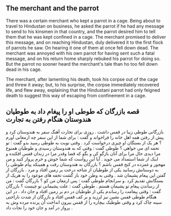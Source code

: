 ## The merchant and the parrot

There was a certain merchant who kept a parrot in a cage. Being about to travel to Hindustan on business, he asked the parrot if he had any message to send to his kinsmen in that country, and the parrot desired him to tell them that he was kept confined in a cage. The merchant promised to deliver this message, and on reaching Hindustan, duly delivered it to the first flock of parrots he saw. On hearing it one of them at once fell down dead. The merchant was annoyed with his own parrot for having sent such a fatal message, and on his return home sharply rebuked his parrot for doing so. But the parrot no sooner heard the merchant's tale than ho too fell down dead in his cage. 

The merchant, after lamenting his death, took his corpse out of the cage and threw it away; but, to his surprise, the corpse immediately recovered life, and flew away, explaining that the Hindustani parrot had only feigned death to suggest this way of escaping from confinement in a cage. 

## قصه بازرگان که طوطی او را پیغام داد به طوطیان هندوستان هنگام رفتن به تجارت

بازرگانی طوطی زیبا در قفس داشت . روزی برای تجارت آهنگ سفر به هندوستان کرد و پیش از رفتن همه اهل خانه را فراخواند و گفت : برای شما از این سفر چه ارمغانی آورم ؟ هر یک از بستگان او چیزی درخواست کرد . وقتی نوبت به طوطی رسید بدو گفت : تو تحفه ای می خواهی ؟ طوطی گفت : وقتی که به هندوستان رسیدی و طوطیان همنوع مرا دیدی حال مرا برای آنان بازگو کن و بگو که قضا وقدر مرا در زندان قفس افکنده  و اینک از شما استمداد می جوید . آیا این رواست که شما خوش و خرم پرواز کنید و من مهجور و غمزده در کنج قفس باشم ؟ بازرگان به هندوستان رفت و همینکه پیام طوطی را به دوستانش رسانید یکی از طوطیان از شاخه درخت بر زمین افتاد و مرد . بازرگان از گفتن این پیغام پشیمان شد . وقتی به وطن خود باز گشت تحفه های موعود را به هریک از بستگانش تقدیم کرد .و سرانجام طوطی گفت : پس ارمغان من کو ؟ بازرگان گفت : من از رساندن پیغام تو پشیمان هستم . طوطی گفت : علت پشیمانی تو چیست ؟ بازرگان گفت : وقتی پیغامت را رساندم یکی از طوطیان در دم بر زمین افتاد و جان داد . در این هنگام طوطی قفس نشین نیز لرزید و بر کف قفس افتاد و بازرگان از شدت ناراحتی سینه چاک کرد و وقتی طوطیک بیچاره را از قفس بیرون انداخت آن پرنده مرده وش به پرواز در آمد و جان خود را نجات داد . 
